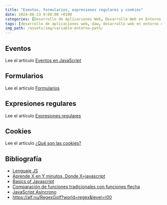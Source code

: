 ```yaml
---
title: "Eventos, formularios, expresiones regulares y cookies"
date: 2024-06-23 9:00:00 +0100
categories: [Desarrollo de Aplicaciones Web, Desarrollo Web en Entorno Cliente]
tags: [desarrollo de aplicaciones web, daw, desarrollo web en entorno cliente, dwec, teoria]
img_path: /assets/img/variable-entorno-path/
---
```


## Eventos

Lee el artículo [Eventos en JavaScript](/posts/eventos-javascript)

## Formularios

Lee el artículo [Formularios](/posts/eventos-javascript)

## Expresiones regulares

Lee el artículo [Expresiones regulares](/posts/expresiones-regulares)

## Cookies

Lee el artículo [¿Qué son las cookies?](/posts/cookies)

## Bibliografía

- [Lenguaje JS](https://lenguajejs.com/)
- [Aprende X en Y minutos, Donde X=javascript](https://learnxinyminutes.com/docs/es-es/javascript-es/)
- [Basics of Javascript](https://fwhibbit.es/basics-of-javascript)
- [Comparación de funciones tradicionales con funciones flecha](https://developer.mozilla.org/es/docs/Web/JavaScript/Reference/Functions/Arrow_functions)
- [JavaScript Asíncrono](https://jonmircha.com/javascript-asincrono)
- https://alf.nu/RegexGolf?world=regex&level=r00